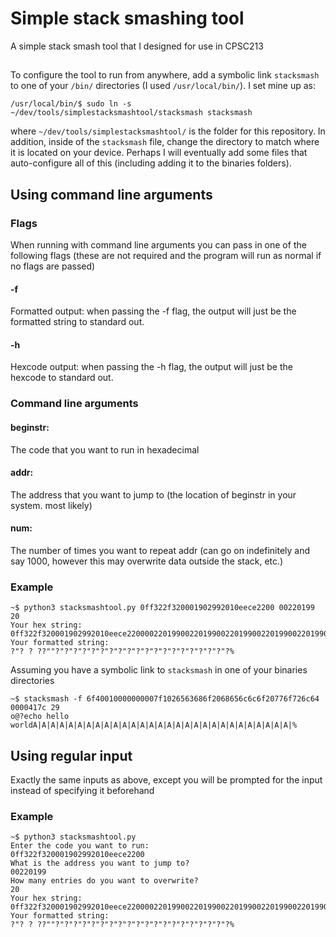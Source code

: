 # Simple stack smashing tool
A simple stack smash tool that I designed for use in CPSC213

##
To configure the tool to run from anywhere, add a symbolic link `stacksmash` to one of your `/bin/` directories (I used `/usr/local/bin/`). I set mine up as:
    
    /usr/local/bin/$ sudo ln -s ~/dev/tools/simplestacksmashtool/stacksmash stacksmash
        
where `~/dev/tools/simplestacksmashtool/` is the folder for this repository. In addition, inside of the `stacksmash` file, change the directory to match where it is located on your device. Perhaps I will eventually add some files that auto-configure all of this (including adding it to the binaries folders).

## Using command line arguments
### Flags
When running with command line arguments you can pass in one of the following flags (these are not required and the program will run as normal if no flags are passed)
#### -f
Formatted output: when passing the -f flag, the output will just be the formatted string to standard out.
#### -h
Hexcode output: when passing the -h flag, the output will just be the hexcode to standard out.
### Command line arguments
#### beginstr:
The code that you want to run in hexadecimal
#### addr:
The address that you want to jump to (the location of beginstr in your system. most likely)
#### num:
The number of times you want to repeat addr (can go on indefinitely and say 1000, however this may overwrite data outside the stack, etc.)
### Example
    ~$ python3 stacksmashtool.py 0ff322f320001902992010eece2200 00220199 20
    Your hex string:
    0ff322f320001902992010eece22000022019900220199002201990022019900220199002201990022019900220199002201990022019900220199002201990022019900220199002201990022019900220199002201990022019900220199
    Your formatted string:
    ?"? ? ??""?"?"?"?"?"?"?"?"?"?"?"?"?"?"?"?"?"?"?"?%
Assuming you have a symbolic link to `stacksmash` in one of your binaries directories

    ~$ stacksmash -f 6f40010000000007f1026563686f2068656c6c6f20776f726c64 0000417c 29
    o@?echo hello worldA|A|A|A|A|A|A|A|A|A|A|A|A|A|A|A|A|A|A|A|A|A|A|A|A|A|A|A|A|%

## Using regular input
Exactly the same inputs as above, except you will be prompted for the input instead of specifying it beforehand
### Example
    ~$ python3 stacksmashtool.py
    Enter the code you want to run:
    0ff322f320001902992010eece2200
    What is the address you want to jump to?
    00220199
    How many entries do you want to overwrite?
    20
    Your hex string:
    0ff322f320001902992010eece22000022019900220199002201990022019900220199002201990022019900220199002201990022019900220199002201990022019900220199002201990022019900220199002201990022019900220199
    Your formatted string:
    ?"? ? ??""?"?"?"?"?"?"?"?"?"?"?"?"?"?"?"?"?"?"?"?%
    
